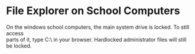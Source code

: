 # File Explorer on School Computers

On the windows school computers, the main system drive is locked. To still access \
parts of it, type C:\ in your browser. Hardlocked administrator files will still be locked.


